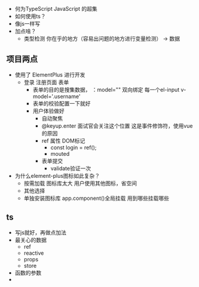 - 何为TypeScript
   JavaScript 的超集
- 如何使用ts？
 - 像js一样写
 - 加点啥？
      - 类型检测
         你在乎的地方（容易出问题的地方进行变量检测） -> 数据
## 项目两点
- 使用了 ElementPlus 进行开发
   - 登录 注册页面 表单
     - 表单的目的是搜集数据， ：model="" 双向绑定
         每一个el-input v-model='.username'
      - 表单的校验配置一下就好
      - 用户体验做好
         - 自动聚焦
         - @keyup.enter 面试官会关注这个位置  这是事件修饰符，使用vue的原因
         - ref 属性 DOM标记
            - const login = ref();
            - mouted <from ref="login">
         - 表单提交
            - validate验证一次
- 为什么element-plus图标如此复杂？
   - 按需加载 
      图标库太大 用户使用其他图标，省空间
   - 其他选择
   - 单独安装图标库
      app.component()全局挂载 用到哪些挂载哪些
## ts
- 写js就好，再做点加法
- 最关心的数据
   - ref
   - reactive
   - props 
   - store
- 函数的参数
- 
